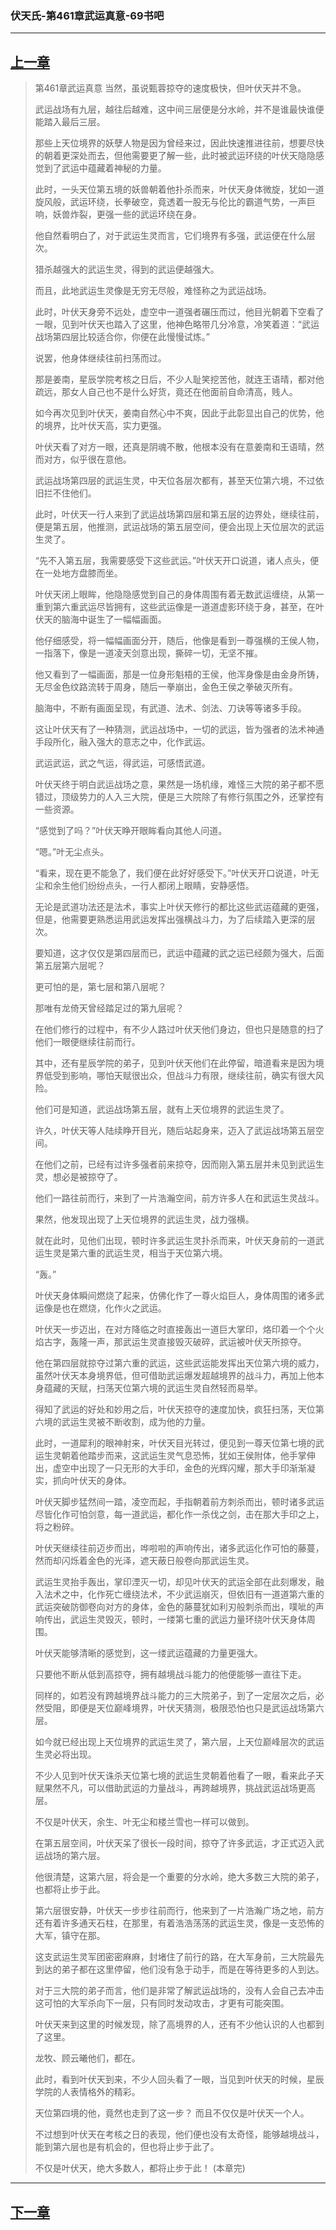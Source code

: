 ### 伏天氏-第461章武运真意-69书吧

--------
[上一章](./af596f4f41b8d77011031281a486fe3c.md)
--------


>
>
>
>第461章武运真意
>当然，虽说甄蓉掠夺的速度极快，但叶伏天并不急。
>
>武运战场有九层，越往后越难，这中间三层便是分水岭，并不是谁最快谁便能踏入最后三层。
>
>那些上天位境界的妖孽人物是因为曾经来过，因此快速推进往前，想要尽快的朝着更深处而去，但他需要更了解一些，此时被武运环绕的叶伏天隐隐感觉到了武运中蕴藏着神秘的力量。
>
>此时，一头天位第五境的妖兽朝着他扑杀而来，叶伏天身体微旋，犹如一道旋风般，武运环绕，长拳破空，竟透着一股无与伦比的霸道气势，一声巨响，妖兽炸裂，更强一些的武运环绕在身。
>
>他自然看明白了，对于武运生灵而言，它们境界有多强，武运便在什么层次。
>
>猎杀越强大的武运生灵，得到的武运便越强大。
>
>而且，此地武运生灵像是无穷无尽般，难怪称之为武运战场。
>
>此时，叶伏天身旁不远处，虚空中一道强者碾压而过，他目光朝着下空看了一眼，见到叶伏天也踏入了这里，他神色略带几分冷意，冷笑着道：“武运战场第四层比较适合你，你便在此慢慢试炼。”
>
>说罢，他身体继续往前扫荡而过。
>
>那是姜南，星辰学院考核之日后，不少人耻笑挖苦他，就连王语晴，都对他疏远，那女人自己也不是什么好货，竟还在他面前自命清高，贱人。
>
>如今再次见到叶伏天，姜南自然心中不爽，因此于此彰显出自己的优势，他的境界，比叶伏天高，实力更强。
>
>叶伏天看了对方一眼，还真是阴魂不散，他根本没有在意姜南和王语晴，然而对方，似乎很在意他。
>
>武运战场第四层的武运生灵，中天位各层次都有，甚至天位第六境，不过依旧拦不住他们。
>
>此时，叶伏天一行人来到了武运战场第四层和第五层的边界处，继续往前，便是第五层，他推测，武运战场的第五层空间，便会出现上天位层次的武运生灵了。
>
>“先不入第五层，我需要感受下这些武运。”叶伏天开口说道，诸人点头，便在一处地方盘膝而坐。
>
>叶伏天闭上眼眸，他隐隐感觉到自己的身体周围有着无数武运缠绕，从第一重到第六重武运尽皆拥有，这些武运像是一道道虚影环绕于身，甚至，在叶伏天的脑海中诞生了一幅幅画面。
>
>他仔细感受，将一幅幅画面分开，随后，他像是看到一尊强横的王侯人物，一指落下，像是一道凌天剑意出现，撕碎一切，无坚不摧。
>
>他又看到了一幅画面，那是一位身形魁梧的王侯，他浑身像是由金身所铸，无尽金色纹路流转于周身，随后一拳崩出，金色王侯之拳破灭所有。
>
>脑海中，不断有画面呈现，有武道、法术、剑法、刀诀等等诸多手段。
>
>这让叶伏天有了一种猜测，武运战场中，一切的武运，皆为强者的法术神通手段所化，融入强大的意志之中，化作武运。
>
>武运武运，武之气运，得武运，可感悟武道。
>
>叶伏天终于明白武运战场之意，果然是一场机缘，难怪三大院的弟子都不愿错过，顶级势力的人入三大院，便是三大院除了有修行氛围之外，还掌控有一些资源。
>
>“感觉到了吗？”叶伏天睁开眼眸看向其他人问道。
>
>“嗯。”叶无尘点头。
>
>“看来，现在更不能急了，我们便在此好好感受下。”叶伏天开口说道，叶无尘和余生他们纷纷点头，一行人都闭上眼睛，安静感悟。
>
>无论是武道功法还是法术，事实上叶伏天修行的都比这些武运蕴藏的更强，但是，他需要更熟悉运用武运发挥出强横战斗力，为了后续踏入更深的层次。
>
>要知道，这才仅仅是第四层而已，武运中蕴藏的武之运已经颇为强大，后面第五层第六层呢？
>
>更可怕的是，第七层和第八层呢？
>
>那唯有龙倚天曾经踏足过的第九层呢？
>
>在他们修行的过程中，有不少人路过叶伏天他们身边，但也只是随意的扫了他们一眼便继续往前而行。
>
>其中，还有星辰学院的弟子，见到叶伏天他们在此停留，暗道看来是因为境界低受到影响，哪怕天赋很出众，但战斗力有限，继续往前，确实有很大风险。
>
>他们可是知道，武运战场第五层，就有上天位境界的武运生灵了。
>
>许久，叶伏天等人陆续睁开目光，随后站起身来，迈入了武运战场第五层空间。
>
>在他们之前，已经有过许多强者前来掠夺，因而刚入第五层并未见到武运生灵，想必是被掠夺了。
>
>他们一路往前而行，来到了一片浩瀚空间，前方许多人在和武运生灵战斗。
>
>果然，他发现出现了上天位境界的武运生灵，战力强横。
>
>就在此时，见他们出现，顿时许多武运生灵扑杀而来，叶伏天身前的一道武运生灵是第六重的武运生灵，相当于天位第六境。
>
>“轰。”
>
>叶伏天身体瞬间燃烧了起来，仿佛化作了一尊火焰巨人，身体周围的诸多武运像是也在燃烧，化作火之武运。
>
>叶伏天一步迈出，在对方降临之时直接轰出一道巨大掌印，烙印着一个个火焰古字，轰隆一声，那武运生灵直接毁灭破碎，武运被叶伏天所掠夺。
>
>他在第四层就掠夺过第六重的武运，这些武运能发挥出天位第六境的威力，虽然叶伏天本身境界低，但可借助武运爆发超越境界的战斗力，再加上他本身蕴藏的天赋，扫荡天位第六境的武运生灵自然轻而易举。
>
>得知了武运的好处和妙用之后，叶伏天掠夺的速度加快，疯狂扫荡，天位第六境的武运生灵被不断收割，成为他的力量。
>
>此时，一道犀利的眼神射来，叶伏天目光转过，便见到一尊天位第七境的武运生灵朝着他踏步而来，这武运生灵气息恐怖，犹如王侯附体，他手掌伸出，虚空中出现了一只无形的大手印，金色的光辉闪耀，那大手印渐渐凝实，抓向叶伏天的身体。
>
>叶伏天脚步猛然间一踏，凌空而起，手指朝着前方刺杀而出，顿时诸多武运尽皆化作可怕剑意，每一道武运，都化作一杀伐之剑，击在那大手印之上，将之粉碎。
>
>叶伏天继续往前迈步而出，哗啦啦的声响传出，诸多武运化作可怕的藤蔓，然而却闪烁着金色的光泽，遮天蔽日般卷向那武运生灵。
>
>武运生灵抬手轰出，掌印湮灭一切，却见叶伏天的武运全部在此刻爆发，融入法术之中，化作死亡缠绕法术，不少武运崩灭，但依旧有一道道第六重的武运突破防御卷向对方的身体，金色的藤蔓犹如利刃般刺杀而出，噗呲的声响传出，武运生灵毁灭，顿时，一缕第七重的武运力量环绕叶伏天身体周围。
>
>叶伏天能够清晰的感觉到，这一缕武运蕴藏的力量更强大。
>
>只要他不断从低到高掠夺，拥有越境战斗能力的他便能够一直往下走。
>
>同样的，如若没有跨越境界战斗能力的三大院弟子，到了一定层次之后，必然受阻，即便是天位巅峰境界，叶伏天猜测，极限恐怕也只是武运战场第六层。
>
>如今就已经出现上天位境界的武运生灵了，第六层，上天位巅峰层次的武运生灵必将出现。
>
>不少人见到叶伏天诛杀天位第七境的武运生灵朝着他看了一眼，看来此子天赋果然不凡，可以借助武运的力量战斗，再跨越境界，挑战武运战场更高层。
>
>不仅是叶伏天，余生、叶无尘和楼兰雪也一样可以做到。
>
>在第五层空间，叶伏天呆了很长一段时间，掠夺了许多武运，才正式迈入武运战场的第六层。
>
>他很清楚，这第六层，将会是一个重要的分水岭，绝大多数三大院的弟子，也都将止步于此。
>
>第六层很安静，叶伏天一步步往前而行，他来到了一片浩瀚广场之地，前方还有着许多通天石柱，在那里，有着浩浩荡荡的武运生灵，像是一支恐怖的大军，镇守在那。
>
>这支武运生灵军团密密麻麻，封堵住了前行的路，在大军身前，三大院最先到达的弟子都在这里停留，他们没有急于动手，而是在等待更多的人到达。
>
>对于三大院的弟子而言，他们是非常了解武运战场的，没有人会自己去冲击这可怕的大军杀向下一层，只有同时发动攻击，才更有可能突围。
>
>叶伏天来到这里的时候发现，除了高境界的人，还有不少他认识的人也都到了这里。
>
>龙牧、顾云曦他们，都在。
>
>此时，看到叶伏天到来，不少人回头看了一眼，当见到叶伏天的时候，星辰学院的人表情格外的精彩。
>
>天位第四境的他，竟然也走到了这一步？
>而且不仅仅是叶伏天一个人。
>
>不过想到叶伏天在考核之日的表现，他们便也没有太奇怪，能够越境战斗，能到第六层也是有机会的，但也将止步于此了。
>
>不仅是叶伏天，绝大多数人，都将止步于此！
>(本章完)
>
>

--------
[下一章](./fb33e7755fc3521ec557966f65d1a966.md)
--------
